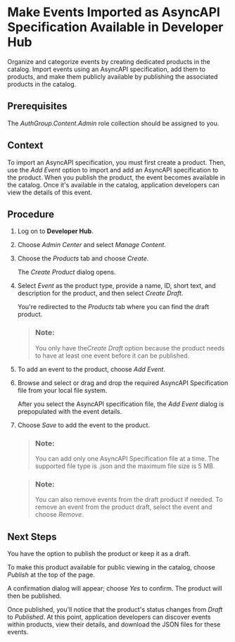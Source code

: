 <!-- loioa717c7bf9ea74619a564ef0a344d97d2 -->

# Make Events Imported as AsyncAPI Specification Available in Developer Hub 

Organize and categorize events by creating dedicated products in the catalog. Import events using an AsyncAPI specification, add them to products, and make them publicly available by publishing the associated products in the catalog.



<a name="loioa717c7bf9ea74619a564ef0a344d97d2__prereq_b2r_4hj_ncc"/>

## Prerequisites

The *AuthGroup.Content.Admin* role collection should be assigned to you.



<a name="loioa717c7bf9ea74619a564ef0a344d97d2__context_yn1_qml_gdc"/>

## Context

To import an AsyncAPI specification, you must first create a product. Then, use the *Add Event* option to import and add an AsyncAPI specification to the product. When you publish the product, the event becomes available in the catalog. Once it's available in the catalog, application developers can view the details of this event.



<a name="loioa717c7bf9ea74619a564ef0a344d97d2__steps_zn1_qml_gdc"/>

## Procedure

1.  Log on to **Developer Hub**.

2.  Choose *Admin Center* and select *Manage Content*.

3.  Choose the *Products* tab and choose *Create*.

    The *Create Product* dialog opens.

4.  Select *Event* as the product type, provide a name, ID, short text, and description for the product, and then select *Create Draft*.

    You're redirected to the *Products* tab where you can find the draft product.

    > ### Note:  
    > You only have the*Create Draft* option because the product needs to have at least one event before it can be published.

5.  To add an event to the product, choose *Add Event*.

6.  Browse and select or drag and drop the required AsyncAPI Specification file from your local file system.

    After you select the AsyncAPI specification file, the *Add Event* dialog is prepopulated with the event details.

7.  Choose *Save* to add the event to the product.

    > ### Note:  
    > You can add only one AsyncAPI Specification file at a time. The supported file type is .json and the maximum file size is 5 MB.

    > ### Note:  
    > You can also remove events from the draft product if needed. To remove an event from the product draft, select the event and choose *Remove*.




<a name="loioa717c7bf9ea74619a564ef0a344d97d2__postreq_js1_2lr_ncc"/>

## Next Steps

You have the option to publish the product or keep it as a draft.

To make this product available for public viewing in the catalog, choose *Publish* at the top of the page.

A confirmation dialog will appear; choose *Yes* to confirm. The product will then be published.

Once published, you'll notice that the product's status changes from *Draft* to *Published*. At this point, application developers can discover events within products, view their details, and download the JSON files for these events.

